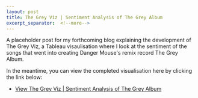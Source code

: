 ```yaml
---
layout: post
title: The Grey Viz | Sentiment Analysis of The Grey Album
excerpt_separator:  <!--more-->
---
```


A placeholder post for my forthcoming blog explaining the development of The Grey Viz, a Tableau visaulisation where I look at the sentiment of the songs that went into creating Danger Mouse's remix record The Grey Album.

In the meantime, you can view the completed visualisation here by clicking the link below:

<ul>
<li><a href="https://public.tableau.com/profile/darragh.murray#!/vizhome/TheGreyViz/TheGreyViz">View The Grey Viz | Sentiment Analysis of The Grey Album</a></li>
</ul>